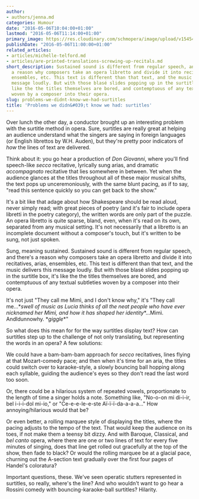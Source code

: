 ```yaml
---
author:
- authors/jenna.md
categories: Humour
date: "2016-05-06T10:04:00+01:00"
lastmod: "2016-05-06T11:14:00+01:00"
primary_image: https://res.cloudinary.com/schmopera/image/upload/v1545409169/media/webhook-uploads/1462528557238/2016-05-06---Surtitles.jpg.jpg
publishDate: "2016-05-06T11:00:00+01:00"
related_articles:
- articles/michelle-telford.md
- articles/are-printed-translations-screwing-up-recitals.md
short_description: Sustained sound is different from regular speech, and there&#039;s
  a reason why composers take an opera libretto and divide it into recitatives, arias,
  ensembles, etc. This text is different than that text, and the music delivers this
  message loudly. But with those blasé slides popping up in the surtitle box, it&#039;s
  like the the titles themselves are bored, and contemptuous of any textual subtleties
  woven by a composer into their opera.
slug: problems-we-didnt-know-we-had-surtitles
title: 'Problems we didn&#039;t know we had: surtitles'
---
```


Over lunch the other day, a conductor brought up an interesting problem with the surtitle method in opera. Sure, surtitles are really great at helping an audience understand what the singers are saying in foreign languages (or English librettos by W.H. Auden), but they're pretty poor indicators of *how* the lines of text are delivered.

Think about it: you go hear a production of *Don Giovanni*, where you'll find speech-like *secco* recitative, lyrically sung arias, and dramatic *accompagnato* recitative that lies somewhere in between. Yet when the audience glances at the titles throughout all of these major musical shifts, the text pops up unceremoniously, with the same blunt pacing, as if to say, "read this sentence quickly so you can get back to the show."

It's a bit like that adage about how Shakespeare should be read aloud, never simply read; with great pieces of poetry (and it's fair to include opera libretti in the poetry category), the written words are only part of the puzzle. An opera libretto is quite sparse, bland, even, when it's read on its own, separated from any musical setting. It's not necessarily that a libretto is an incomplete document without a composer's touch, but it's written to be sung, not just spoken.

Sung, meaning sustained. Sustained sound is different from regular speech, and there's a reason why composers take an opera libretto and divide it into recitatives, arias, ensembles, etc. This text is different than that text, and the music delivers this message loudly. But with those blasé slides popping up in the surtitle box, it's like the the titles themselves are bored, and contemptuous of any textual subtleties woven by a composer into their opera.

It's not just "They call me Mimì, and I don't know why," it's "They call me...\**swell of music as Lucia thinks of all the neat people who have ever nicknamed her Mimì, and how it has shaped her identity*\*...Mimì. AndIdunnowhy. \**giggle*\*"

So what does this mean for for the way surtitles display text? How can surtitles step up to the challenge of not only translating, but representing the words in an opera? A few solutions:

We could have a bam-bam-bam approach for *secco* recitatives, lines flying at that Mozart-comedy pace; and then when it's time for an aria, the titles could switch over to karaoke-style, a slowly bouncing ball hopping along each syllable, guiding the audience's eyes so they don't read the last word too soon.

Or, there could be a hilarious system of repeated vowels, proportionate to the length of time a singer holds a note. Something like, "No-o-on mi di-i-ir, bel i-i-i-dol mi-io," or "Ce-e-e-le-e-ste Aï-ï-ï-da-a-a-a..." How annoying/hilarious would that be?

Or even better, a rolling marquee style of displaying the titles, where the pacing adjusts to the tempo of the text. That would keep the audience on its toes, if not make them a teensy bit dizzy. And with Baroque, Classical, and *bel canto* opera, where there are one or two lines of text for every five minutes of singing, does that line get rolled out gracefully at the top of the show, then fade to black? Or would the rolling marquee be at a glacial pace, churning out the A-section text gradually over the first four pages of Handel's coloratura?

Important questions, these. We've seen operatic stutters represented in surtitles, so really, where's the line? And who wouldn't want to go hear a Rossini comedy with bouncing-karaoke-ball surtitles? Hilarity.
